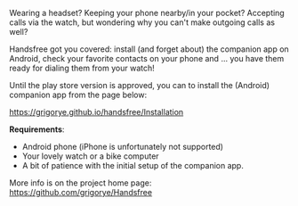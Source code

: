 Wearing a headset? Keeping your phone nearby/in your pocket? Accepting calls via the watch, but wondering why you can't make outgoing calls as well?

Handsfree got you covered: install (and forget about) the companion app on Android, check your favorite contacts on your phone and ... you have them ready for dialing them from your watch!

Until the play store version is approved, you can to install the (Android) companion app from the page below:

https://grigorye.github.io/handsfree/Installation

**Requirements**:

- Android phone (iPhone is unfortunately not supported)
- Your lovely watch or a bike computer
- A bit of patience with the initial setup of the companion app.

More info is on the project home page: https://github.com/grigorye/Handsfree
